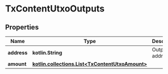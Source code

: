 
# TxContentUtxoOutputs

## Properties
Name | Type | Description | Notes
------------ | ------------- | ------------- | -------------
**address** | **kotlin.String** | Output address | 
**amount** | [**kotlin.collections.List&lt;TxContentUtxoAmount&gt;**](TxContentUtxoAmount.md) |  | 



